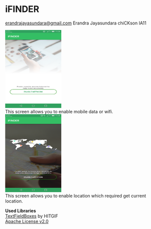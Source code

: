 # iFINDER
erandrajayasundara@gmail.com Erandra Jayasundara chiCKson IA11

<img src="https://github.com/chiCKson/iFINDERimages/blob/master/Screenshots/Screenshot_20180519-192812.png" alt="alt text" width="180" height="250"><br/>This  screen allows you to enable mobile data or wifi.</br><img src="https://github.com/chiCKson/iFINDERimages/blob/master/Screenshots/Screenshot_20180519-192823.png" alt="alt text" width="180" height="250"></br>This  screen allows you to enable location which required get current location.



**Used Libraries**</br> [TextFieldBoxes](https://github.com/HITGIF/TextFieldBoxes) by HITGIF</br>
[Apache License v2.0](https://github.com/HITGIF/TextFieldBoxes/blob/master/LICENSE)
